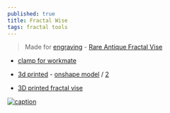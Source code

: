 ```yaml
---
published: true
title: Fractal Wise
tags: fractal tools
---
```

>  Made for [engraving](www.airgraver.com) - [Rare Antique Fractal Vise](https://www.youtube.com/watch?v=QBeOgGt_oWU)

- [clamp for workmate ](https://www.thingiverse.com/thing:4902085)

- [3d printed](https://cults3d.com/en/3d-model/tool/fractal-vise) - [onshape model]( https://cad.onshape.com/documents/5509608f682224235855a810/w/6c2a90d7701f2b3540e103d9/e/a6666422824314d6fd1547db) / [2](https://www.youtube.com/watch?v=DbcEL514FV4)
- [3D printed fractal vise](https://www.youtube.com/watch?v=eCfw9fd0mHg)

[![caption](https://img.youtube.com/vi/QBeOgGt_oWU/0.jpg)](https://www.youtube.com/watch?v=QBeOgGt_oWU)

